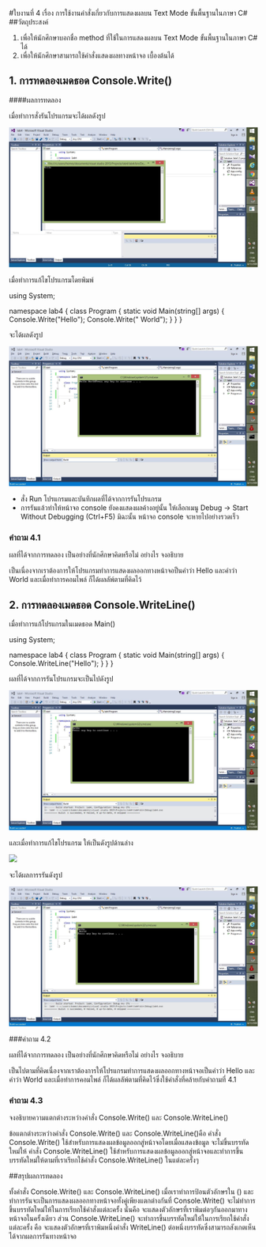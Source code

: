#ใบงานที่ 4
เรื่อง การใช้งานคำสั่งเกี่ยวกับการแสดงผลบน Text Mode ขั้นพื้นฐานในภาษา C#
##วัตถุประสงค์
1. เพื่อให้นักศึกษาบอกชื่อ method ที่ใช้ในการแสดงผลบน Text Mode ขั้นพื้นฐานในภาษา C# ได้
2. เพื่อให้นักศึกษาสามารถใช้คำสั่งแสดงผลทางหน้าจอ เบื้องต้นได้


## 1. การทดลองเมดธอด Console.Write()

####ผลการทดลอง
   
   เมื่อทำการสั่งรันโปรแกรมจะได้ผลดังรูป
   
   
   ![](https://github.com/est160/LAB-04/blob/master/imgs/lab%204.1.png?raw=true)


   เมื่อทำการแก้ไขโปรแกรมโดยพิมพ์
   
   using System;

namespace lab4
{
    class Program
    {
        static void Main(string[] args)
        {
            Console.Write("Hello");
            Console.Write(" World");
        }
    }
}

   จะได้ผลดังรูป
   
   ![](https://github.com/est160/LAB-04/blob/master/imgs/lab%204.2.png?raw=true)
   
   
 * สั่ง Run โปรแกรมและบันทึกผลที่ได้จากการรันโปรแกรม
 * การรันแล้วทำให้หน้าจอ console ยังคงแสดงผลค้างอยู่นั้น ให้เลือกเมนู Debug -> Start Without Debugging (Ctrl+F5) มิฉะนั้น หน้าจอ console จะหายไปอย่างรวดเร็ว



### คำถาม 4.1 

ผลที่ได้จากการทดลอง เป็นอย่างที่นักศึกษาคิดหรือไม่ อย่างไร  จงอธิบาย

  เป็นเนื่องจากเราต้องการให้โปรแกรมทำการแสดงผลออกทางหน้าจอป็นคำว่า Hello และคำว่า World และเมื่อทำการคอมไพล์ ก็ได้ผลลัพ์ตามที่คิดไว้

## 2. การทดลองเมดธอด Console.WriteLine()

เมื่อทำการแก้โปรแกรมในเมดธอด Main() 

 using System;

namespace lab4
{
    class Program
    {
        static void Main(string[] args)
        {
            Console.WriteLine("Hello");
        }
    }
}

ผลที่ได้จากการรันโปรแกรมจะเป็นไปดังรูป


 ![](https://github.com/est160/LAB-04/blob/master/imgs/lab%204.3.png?raw=true)
 

และเมื่อทำการแก้ไขโปรแกรม ให้เป็นดังรูปด้านล่าง


![](https://github.com/Desktop-Programming-Lab-2559/LAB-04/blob/master/imgs/P6.png)


จะได้ผลการรรันดังรูป

 ![](https://github.com/est160/LAB-04/blob/master/imgs/lab%204.4.png?raw=true)
 

###คำถาม 4.2

ผลที่ได้จากการทดลอง เป็นอย่างที่นักศึกษาคิดหรือไม่ อย่างไร  จงอธิบาย
  
  เป็นไปตามที่คิดเนื่องจากเราต้องการให้โปรแกรมทำการแสดงผลออกทางหน้าจอเป็นคำว่า Hello และคำว่า World และเมื่อทำการคอมไพล์ ก็ได้ผลลัพ์ตามที่คิดไว้ซึ่งใช้คำสั่งที่คล้ายกับคำถามที่ 4.1

### คำถาม 4.3 

จงอธิบายความแตกต่างระหว่างคำสั่ง Console.Write() และ Console.WriteLine()

  ข้อแตกต่างระหว่างคำสั่ง Console.Write() และ Console.WriteLine()คือ
  คำสั่ง Console.Write() ใช้สำหรับการแสดงผลข้อมูลออกสู่หน้าจอโดยเมื่อแสดงข้อมูล จะไม่ขึ้นบรรทัดใหม่ให้
  คำสั่ง Console.WriteLine() ใช้สำหรับการแสดงผลข้อมูลออกสู่หน้าจอและทำการขึ้นบรรทัดใหม่ให้ตามที่เราเรียกใช้คำสั่ง Console.WriteLine() ในแต่ละครั้งๆ

##สรุปผลการทดลอง

  ทั้งคำสั่ง Console.Write() และ Console.WriteLine() เมื่อเราทำการป้อนตัวอักษรใน () และทำการรันจะเป็นการแสดงผลออกทางหน้าจอทั้งคู่เพียงแตกต่างกันที่
  Console.Write() จะไม่ทำการขึ้นบรรทัดใหม่ให้ในการเรียกใช้คำสั่งแต่ละครั้ง นั่นคือ จะแสดงตัวอักษรที่เราพิมต่อๆกันออกมาทางหน้าจอในครั้งเดียว ส่วน
  Console.WriteLine() จะทำการขึ้นบรรทัดใหม่ให้ในการเรียกใช้คำสั่งแต่ละครั้ง คือ จะแสดงตัวอักษรที่เราพิมหนึ่งคำสั่ง WriteLine() ต่อหนึ่งบรรทัดซึ่งสามารถสังเกตเห็นได้จากผลการรันทางหน้าจอ
  

